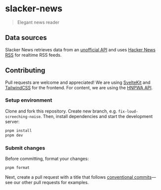 # slacker-news

> Elegant news reader

## Data sources

Slacker News retrieves data from an [unofficial API](https://github.com/tastejs/hacker-news-pwas) and uses [Hacker News RSS](https://hnrss.github.io) for realtime RSS feeds.

## Contributing

Pull requests are welcome and appreciated! We are using [SvelteKit](https://kit.svelte.dev) and [TailwindCSS](https://tailwindcss.com) for the frontend. For content, we are using the [HNPWA API](https://github.com/tastejs/hacker-news-pwas/blob/master/docs/api.md).

### Setup environment

Clone and fork this repository. Create new branch, e.g. `fix-loud-screeching-noise`. Then, install dependencies and start the development server:

```sh
pnpm install
pnpm dev
```

### Submit changes

Before committing, format your changes:

```sh
pnpm format
```

Next, create a pull request with a title that follows [conventional commits](https://www.conventionalcommits.org/en/v1.0.0/)—see our other pull requests for examples.

